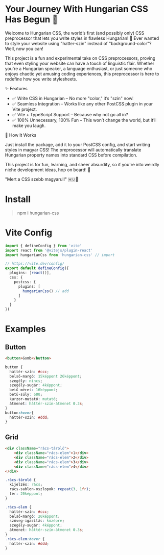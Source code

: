 # Your Journey With Hungarian CSS Has Begun 🎨

Welcome to Hungarian CSS, the world’s first (and possibly only) CSS preprocessor that lets you write styles in flawless Hungarian! 🚀 Ever wanted to style your website using "hatter-szin" instead of "background-color"? Well, now you can!

This project is a fun and experimental take on CSS preprocessors, proving that even styling your website can have a touch of linguistic flair. Whether you're a Hungarian speaker, a language enthusiast, or just someone who enjoys chaotic yet amusing coding experiences, this preprocessor is here to redefine how you write stylesheets.

✨ Features
- ✅ Write CSS in Hungarian – No more "color," it’s "szín" now!
- ✅ Seamless Integration – Works like any other PostCSS plugin in your Vite project.
- ✅ Vite + TypeScript Support – Because why not go all in?
- ✅ 100% Unnecessary, 100% Fun – This won’t change the world, but it’ll make you laugh.

🚀 How It Works

Just install the package, add it to your PostCSS config, and start writing styles in magyar CSS! The preprocessor will automatically translate Hungarian property names into standard CSS before compilation.

This project is for fun, learning, and sheer absurdity, so if you're into weirdly niche development ideas, hop on board! 🚢

"Mert a CSS szebb magyarul!" 🇭🇺💙
# Install
>npm i hungarian-css
# Vite Config

```ts
import { defineConfig } from 'vite'
import react from '@vitejs/plugin-react'
import hungarianCss from 'hungarian-css' // import

// https://vite.dev/config/
export default defineConfig({
  plugins: [react()],
  css: {
    postcss: {
      plugins: [
        hungarianCss() // add
      ]
    }
  }
})
```

# Examples
## Button
```html
<button>Gomb</button>
```
```css
button {
  háttér-szín: #ccc;
  belső-margó: 15képpont 26képpont;
  szegély: nincs;
  szegély-sugár: 4képpont;
  betű-méret: 16képpont;
  betű-súly: 600;
  kurzor-mutató: mutató;
  átmenet: háttér-szín-átmenet 0.3s;
}
button:hover{
  háttér-szín: #ddd;
}
```

## Grid
```html
<div className="rács-tároló">
    <div className="rács-elem">1</div>
    <div className="rács-elem">2</div>
    <div className="rács-elem">3</div>
    <div className="rács-elem">4</div>
</div>
```
```css
.rács-tároló {
  kijelzés: rács;
  rács-sablon-oszlopok: repeat(3, 1fr);
  tér: 20képpont;
}

.rács-elem {
  háttér-szín: #ccc;
  belső-margó: 20képpont;
  szöveg-igazítás: középre;
  szegély-sugár: 4képpont;
  átmenet: háttér-szín-átmenet 0.3s;
}
.rács-elem:hover {
  háttér-szín: #ddd;
}
```